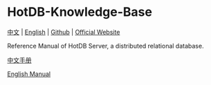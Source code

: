 # HotDB-Knowledge-Base

[中文](README.md) | [English](README_en.md) | [Github](https://github.com/HotDB-Community/HotDB-Knowledge-Base) | [Official Website](https://www.hotdb.com)

Reference Manual of HotDB Server, a distributed relational database.

[中文手册](中文手册)

[English Manual](English%20Manual)